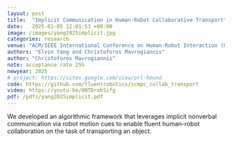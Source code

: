 ```yaml
---
layout: post
title:  "Implicit Communication in Human-Robot Collaborative Transport"
date:   2025-01-05 12:01:53 +00:00
image: /images/yang2025implicit.jpg
categories: research
venue: "ACM/IEEE International Conference on Human-Robot Interaction (HRI)"
authors: "Elvin Yang and Christoforos Mavrogiannis"
author: "Christoforos Mavrogiannis"
note: acceptance rate 25%
newyear: 2025
# project: https://sites.google.com/view/prl-hound
code: https://github.com/fluentrobotics/icmpc_collab_transport
video: https://youtu.be/0NTDrobSifg
pdf: /pdfs/yang2025implicit.pdf
---
```

We developed an algorithmic framework that leverages implicit nonverbal communication via robot motion cues to enable fluent human-robot collaboration on the task of transporting an object. 